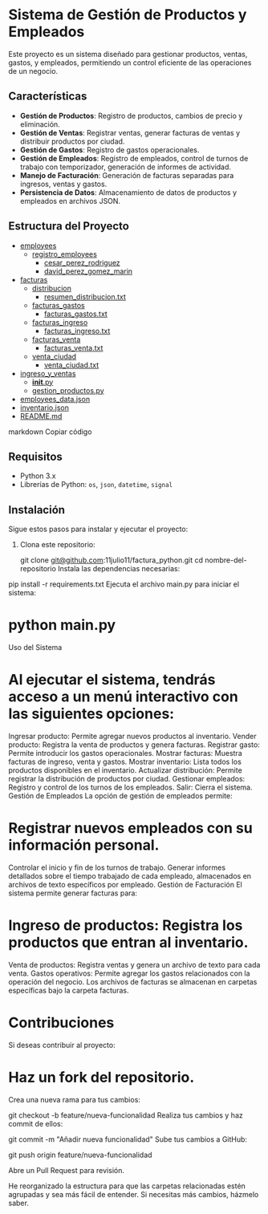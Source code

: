 # Sistema de Gestión de Productos y Empleados

Este proyecto es un sistema diseñado para gestionar productos, ventas, gastos, y empleados, permitiendo un control eficiente de las operaciones de un negocio.

## Características

- **Gestión de Productos**: Registro de productos, cambios de precio y eliminación.
- **Gestión de Ventas**: Registrar ventas, generar facturas de ventas y distribuir productos por ciudad.
- **Gestión de Gastos**: Registro de gastos operacionales.
- **Gestión de Empleados**: Registro de empleados, control de turnos de trabajo con temporizador, generación de informes de actividad.
- **Manejo de Facturación**: Generación de facturas separadas para ingresos, ventas y gastos.
- **Persistencia de Datos**: Almacenamiento de datos de productos y empleados en archivos JSON.

## Estructura del Proyecto
- [employees](employees)
  - [registro_employees](employees/registro_employees)
    - [cesar_perez_rodriguez](employees/registro_employees/cesar_perez_rodriguez)
    - [david_perez_gomez_marin](employees/registro_employees/david_perez_gomez_marin)
- [facturas](facturas)
  - [distribucion](facturas/distribucion)
    - [resumen_distribucion.txt](facturas/distribucion/resumen_distribucion.txt)
  - [facturas_gastos](facturas/facturas_gastos)
    - [facturas_gastos.txt](facturas/facturas_gastos/facturas_gastos.txt)
  - [facturas_ingreso](facturas/facturas_ingreso)
    - [facturas_ingreso.txt](facturas/facturas_ingreso/facturas_ingreso.txt)
  - [facturas_venta](facturas/facturas_venta)
    - [facturas_venta.txt](facturas/facturas_venta/facturas_venta.txt)
  - [venta_ciudad](facturas/venta_ciudad)
    - [venta_ciudad.txt](facturas/venta_ciudad/venta_ciudad.txt)
- [ingreso_y_ventas](ingreso_y_ventas)
  - [__init__.py](ingreso_y_ventas/__init__.py)
  - [gestion_productos.py](ingreso_y_ventas/gestion_productos.py)
- [employees_data.json](employees_data.json)
- [inventario.json](inventario.json)
- [README.md](README.md)



markdown
Copiar código

## Requisitos

- Python 3.x
- Librerías de Python: `os`, `json`, `datetime`, `signal`

## Instalación

Sigue estos pasos para instalar y ejecutar el proyecto:

1. Clona este repositorio:
   
   git clone git@github.com:11julio11/factura_python.git
   cd nombre-del-repositorio
Instala las dependencias necesarias:


pip install -r requirements.txt
Ejecuta el archivo main.py para iniciar el sistema:


# python main.py

Uso del Sistema

# Al ejecutar el sistema, tendrás acceso a un menú interactivo con las siguientes opciones:

Ingresar producto: Permite agregar nuevos productos al inventario.
Vender producto: Registra la venta de productos y genera facturas.
Registrar gasto: Permite introducir los gastos operacionales.
Mostrar facturas: Muestra facturas de ingreso, venta y gastos.
Mostrar inventario: Lista todos los productos disponibles en el inventario.
Actualizar distribución: Permite registrar la distribución de productos por ciudad.
Gestionar empleados: Registro y control de los turnos de los empleados.
Salir: Cierra el sistema.
Gestión de Empleados
La opción de gestión de empleados permite:

# Registrar nuevos empleados con su información personal.
Controlar el inicio y fin de los turnos de trabajo.
Generar informes detallados sobre el tiempo trabajado de cada empleado, almacenados en archivos de texto específicos por empleado.
Gestión de Facturación
El sistema permite generar facturas para:

# Ingreso de productos: Registra los productos que entran al inventario.
Venta de productos: Registra ventas y genera un archivo de texto para cada venta.
Gastos operativos: Permite agregar los gastos relacionados con la operación del negocio.
Los archivos de facturas se almacenan en carpetas específicas bajo la carpeta facturas.

# Contribuciones
Si deseas contribuir al proyecto:

# Haz un fork del repositorio.
Crea una nueva rama para tus cambios:

git checkout -b feature/nueva-funcionalidad
Realiza tus cambios y haz commit de ellos:

git commit -m "Añadir nueva funcionalidad"
Sube tus cambios a GitHub:

git push origin feature/nueva-funcionalidad

Abre un Pull Request para revisión.





He reorganizado la estructura para que las carpetas relacionadas estén agrupadas y sea más fácil de entender. Si necesitas más cambios, házmelo saber.






